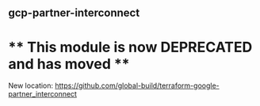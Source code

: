 ## gcp-partner-interconnect


# ** This module is now DEPRECATED and has moved **

New location: https://github.com/global-build/terraform-google-partner_interconnect